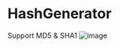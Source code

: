 # HashGenerator
Support MD5 & SHA1
![image](https://github.com/u9924050/HashGenerator/blob/master/demo.jpg)
